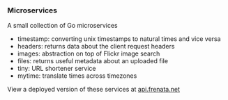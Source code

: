 ### Microservices

A small collection of Go microservices

* timestamp: converting unix timestamps to natural times and vice versa
* headers: returns data about the client request headers
* images: abstraction on top of Flickr image search
* files: returns useful metadata about an uploaded file
* tiny: URL shortener service
* mytime: translate times across timezones

View a deployed version of these services at [api.frenata.net](https://api.frenata.net)
